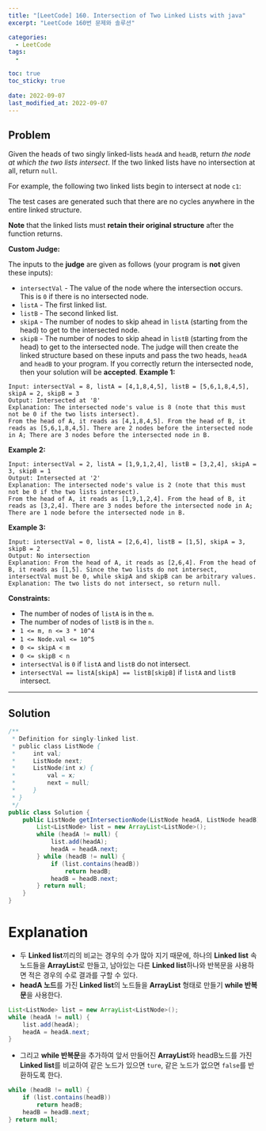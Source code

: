 ```yaml
---
title: "[LeetCode] 160. Intersection of Two Linked Lists with java"
excerpt: "LeetCode 160번 문제와 솔루션"

categories:
  - LeetCode
tags:
  - 

toc: true
toc_sticky: true
 
date: 2022-09-07
last_modified_at: 2022-09-07
---
```

## **Problem**
Given the heads of two singly linked-lists `headA` and `headB`, return *the node at which the two lists intersect*. If the two linked lists have no intersection at all, return `null`.

For example, the following two linked lists begin to intersect at node `c1`:


The test cases are generated such that there are no cycles anywhere in the entire linked structure.

**Note** that the linked lists must **retain their original structure** after the function returns.

**Custom Judge:**

The inputs to the **judge** are given as follows (your program is **not** given these inputs):

- `intersectVal` - The value of the node where the intersection occurs. This is `0` if there is no intersected node.
- `listA` - The first linked list.
- `listB` - The second linked list.
- `skipA` - The number of nodes to skip ahead in `listA` (starting from the head) to get to the intersected node.
- `skipB` - The number of nodes to skip ahead in `listB` (starting from the head) to get to the intersected node.
The judge will then create the linked structure based on these inputs and pass the two heads, `headA` and `headB` to your program. If you correctly return the intersected node, then your solution will be **accepted**.
**Example 1:**
```
Input: intersectVal = 8, listA = [4,1,8,4,5], listB = [5,6,1,8,4,5], skipA = 2, skipB = 3
Output: Intersected at '8'
Explanation: The intersected node's value is 8 (note that this must not be 0 if the two lists intersect).
From the head of A, it reads as [4,1,8,4,5]. From the head of B, it reads as [5,6,1,8,4,5]. There are 2 nodes before the intersected node in A; There are 3 nodes before the intersected node in B.
```
**Example 2:**
```
Input: intersectVal = 2, listA = [1,9,1,2,4], listB = [3,2,4], skipA = 3, skipB = 1
Output: Intersected at '2'
Explanation: The intersected node's value is 2 (note that this must not be 0 if the two lists intersect).
From the head of A, it reads as [1,9,1,2,4]. From the head of B, it reads as [3,2,4]. There are 3 nodes before the intersected node in A; There are 1 node before the intersected node in B.
```
**Example 3:**
```
Input: intersectVal = 0, listA = [2,6,4], listB = [1,5], skipA = 3, skipB = 2
Output: No intersection
Explanation: From the head of A, it reads as [2,6,4]. From the head of B, it reads as [1,5]. Since the two lists do not intersect, intersectVal must be 0, while skipA and skipB can be arbitrary values.
Explanation: The two lists do not intersect, so return null.
```
**Constraints:**
- The number of nodes of `listA` is in the `m`.
- The number of nodes of `listB` is in the `n`.
- `1 <= m, n <= 3 * 10^4`
- `1 <= Node.val <= 10^5`
- `0 <= skipA < m`
- `0 <= skipB < n`
- `intersectVal` is `0` if `listA` and `listB` do not intersect.
- `intersectVal == listA[skipA] == listB[skipB]` if `listA` and `listB` intersect.

---
## **Solution**
```java
/**
 * Definition for singly-linked list.
 * public class ListNode {
 *     int val;
 *     ListNode next;
 *     ListNode(int x) {
 *         val = x;
 *         next = null;
 *     }
 * }
 */
public class Solution {
    public ListNode getIntersectionNode(ListNode headA, ListNode headB) {
        List<ListNode> list = new ArrayList<ListNode>();
        while (headA != null) {
            list.add(headA);
            headA = headA.next;
        } while (headB != null) {
            if (list.contains(headB))
                return headB;
            headB = headB.next;
        } return null;
    }
}
```
# **Explanation**
- 두 **Linked list**끼리의 비교는 경우의 수가 많아 지기 때문에, 하나의 **Linked list** 속 노드들을 **ArrayList**로 만들고, 남아있는 다른 **Linked list**하나와 반복문을 사용하면 적은 경우의 수로 결과를 구할 수 있다.
- **headA 노드**를 가진 **Linked list**의 노드들을 **ArrayList** 형태로 만들기 **while 반복문**을 사용한다.
```java
List<ListNode> list = new ArrayList<ListNode>();
while (headA != null) {
    list.add(headA);
    headA = headA.next;
}
```
- 그리고 **while 반복문**을 추가하여 앞서 만들어진 **ArrayList**와 headB노드를 가진 **Linked list**를 비교하여 같은 노드가 있으면 `ture`, 같은 노드가 없으면 `false`를 반환하도록 한다.
```java
while (headB != null) {
    if (list.contains(headB))
        return headB;
    headB = headB.next;
} return null;
```